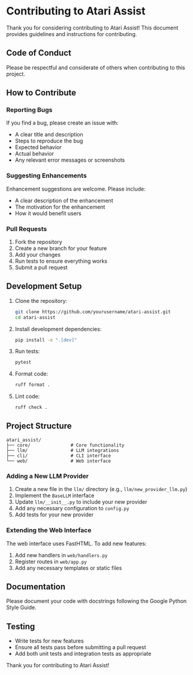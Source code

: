 # Contributing to Atari Assist

Thank you for considering contributing to Atari Assist! This document provides guidelines and instructions for contributing.

## Code of Conduct

Please be respectful and considerate of others when contributing to this project.

## How to Contribute

### Reporting Bugs

If you find a bug, please create an issue with:

- A clear title and description
- Steps to reproduce the bug
- Expected behavior
- Actual behavior
- Any relevant error messages or screenshots

### Suggesting Enhancements

Enhancement suggestions are welcome. Please include:

- A clear description of the enhancement
- The motivation for the enhancement
- How it would benefit users

### Pull Requests

1. Fork the repository
2. Create a new branch for your feature
3. Add your changes
4. Run tests to ensure everything works
5. Submit a pull request

## Development Setup

1. Clone the repository:
   ```bash
   git clone https://github.com/yourusername/atari-assist.git
   cd atari-assist
   ```

2. Install development dependencies:
   ```bash
   pip install -e ".[dev]"
   ```

3. Run tests:
   ```bash
   pytest
   ```

4. Format code:
   ```bash
   ruff format .
   ```

5. Lint code:
   ```bash
   ruff check .
   ```

## Project Structure

```
atari_assist/
├── core/               # Core functionality
├── llm/                # LLM integrations
├── cli/                # CLI interface
└── web/                # Web interface
```

### Adding a New LLM Provider

1. Create a new file in the `llm/` directory (e.g., `llm/new_provider_llm.py`)
2. Implement the `BaseLLM` interface
3. Update `llm/__init__.py` to include your new provider
4. Add any necessary configuration to `config.py`
5. Add tests for your new provider

### Extending the Web Interface

The web interface uses FastHTML. To add new features:

1. Add new handlers in `web/handlers.py`
2. Register routes in `web/app.py`
3. Add any necessary templates or static files

## Documentation

Please document your code with docstrings following the Google Python Style Guide.

## Testing

- Write tests for new features
- Ensure all tests pass before submitting a pull request
- Add both unit tests and integration tests as appropriate

Thank you for contributing to Atari Assist!